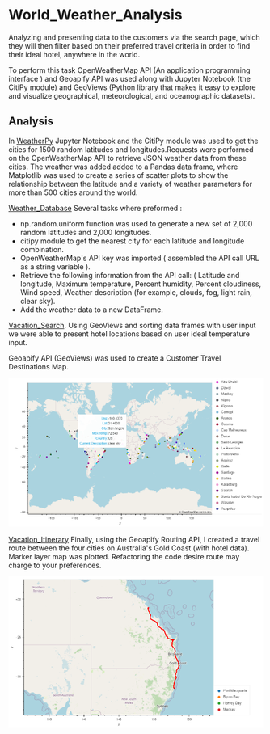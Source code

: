 # World_Weather_Analysis
Analyzing and presenting data to the customers via the search page, which they will then filter based on their preferred travel criteria in order to find their ideal hotel, anywhere in the world.

To perform this task OpenWeatherMap API (An application programming interface ) and  Geoapify API was used along with  Jupyter Notebook (the CitiPy module) and GeoViews (Python library that makes it easy to explore and visualize geographical, meteorological, and oceanographic datasets). 

## Analysis
In [WeatherPy](https://github.com/MilosPopov007/World_Weather_Analysis/blob/main/WeatherPy.ipynb) Jupyter Notebook and the CitiPy module was used to get the cities for  1500 random latitudes and longitudes.Requests were performed on the OpenWeatherMap API to retrieve JSON weather data from these cities. The weather was added added to a Pandas data frame, where  Matplotlib was used to create a series of scatter plots to show the relationship between the latitude and a variety of weather parameters for more than 500 cities around the world.

[Weather_Database](https://github.com/MilosPopov007/World_Weather_Analysis/blob/main/Weather_Database/Weather_Database.ipynb) Several tasks where preformed :

*  np.random.uniform function was used to generate a new set of 2,000 random latitudes and 2,000 longitudes.
*  citipy module to get the nearest city for each latitude and longitude combination.
*  OpenWeatherMap's API key was imported ( assembled the API call URL as a string variable ).
*  Retrieve the following information from the API call: ( Latitude and longitude, Maximum temperature, Percent humidity, Percent cloudiness, Wind speed, Weather description (for example, clouds, fog, light rain, clear sky). 
*  Add the weather data to a new DataFrame.



[Vacation_Search](https://github.com/MilosPopov007/World_Weather_Analysis/blob/main/Vacation_Search/Vacation_Search.ipynb). Using GeoViews and sorting data frames with user input we were able to present hotel locations based on user ideal temperature input. 

Geoapify API (GeoViews) was used to create a Customer Travel Destinations Map. 

![This is an image](https://github.com/MilosPopov007/World_Weather_Analysis/blob/main/Vacation_Search/WeatherPy_vacation_map.png)

[Vacation_Itinerary](https://github.com/MilosPopov007/World_Weather_Analysis/blob/main/Vacation_Itinerary/Vacation_Itinerary.ipynb) Finally, using the Geoapify Routing API, I created a travel route between the four cities on Australia's Gold Coast (with hotel data).  Marker layer map was plotted. Refactoring the code desire route may charge to your preferences. 

![This is an image](https://github.com/MilosPopov007/World_Weather_Analysis/blob/main/Vacation_Itinerary/WeatherPy_travel_map.png)




